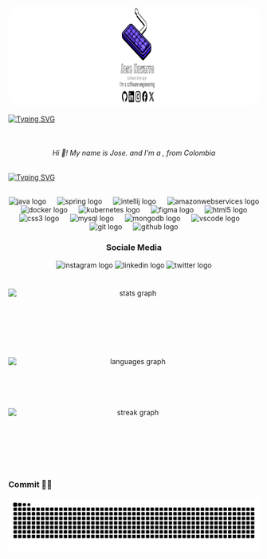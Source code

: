 
<br clear="both">

<div align="center">
  <img height="200" width="1920" style="border-radius: 20px;" src="img/portada-github.jpg"  />
</div>





<a href="https://git.io/typing-svg"><img src="https://readme-typing-svg.herokuapp.com?font=About+me&pause=1000&color=F7F7F7&random=false&width=435&lines=Frameworks+-+Tools+-+language" alt="Typing SVG" /></a>

<br clear="both">
<h6 align="center">Hi 🤙! My name is Jose. and I'm a , from Colombia</h6>



<a href="https://git.io/typing-svg"><img src="https://readme-typing-svg.herokuapp.com?font=Quicksand&pause=1000&color=F7F7F7&random=false&width=435&lines=Frameworks+-+Tools+-+language" alt="Typing SVG" /></a>

<br clear="both">

<div align="center">
  <img src="https://cdn.jsdelivr.net/gh/devicons/devicon/icons/java/java-original.svg" height="33" alt="java logo"  />
  <img width="14" />
  <img src="https://cdn.jsdelivr.net/gh/devicons/devicon/icons/spring/spring-original.svg" height="33" alt="spring logo"  />
  <img width="14" />
  <img src="https://cdn.jsdelivr.net/gh/devicons/devicon/icons/intellij/intellij-original.svg" height="33" alt="intellij logo"  />
  <img width="14" />
  <img src="https://cdn.jsdelivr.net/gh/devicons/devicon/icons/amazonwebservices/amazonwebservices-plain-wordmark.svg" height="33" alt="amazonwebservices logo"  />
  <img width="14" />
  <img src="https://cdn.jsdelivr.net/gh/devicons/devicon/icons/docker/docker-original-wordmark.svg" height="33" alt="docker logo"  />
  <img width="14" />
  <img src="https://cdn.jsdelivr.net/gh/devicons/devicon/icons/kubernetes/kubernetes-plain.svg" height="33" alt="kubernetes logo"  />
  <img width="14" />
  <img src="https://cdn.jsdelivr.net/gh/devicons/devicon/icons/figma/figma-original.svg" height="33" alt="figma logo"  />
  <img width="14" />
  <img src="https://cdn.jsdelivr.net/gh/devicons/devicon/icons/html5/html5-original.svg" height="33" alt="html5 logo"  />
  <img width="14" />
  <img src="https://cdn.jsdelivr.net/gh/devicons/devicon/icons/css3/css3-original.svg" height="33" alt="css3 logo"  />
  <img width="14" />
  <img src="https://cdn.jsdelivr.net/gh/devicons/devicon/icons/mysql/mysql-original-wordmark.svg" height="33" alt="mysql logo"  />
  <img width="14" />
  <img src="https://cdn.jsdelivr.net/gh/devicons/devicon/icons/mongodb/mongodb-original-wordmark.svg" height="33" alt="mongodb logo"  />
  <img width="14" />
  <img src="https://cdn.jsdelivr.net/gh/devicons/devicon/icons/vscode/vscode-original.svg" height="33" alt="vscode logo"  />
  <img width="14" />
  <img src="https://cdn.jsdelivr.net/gh/devicons/devicon/icons/git/git-original.svg" height="33" alt="git logo"  />
  <img width="14" />
  <img src="https://cdn.jsdelivr.net/gh/devicons/devicon/icons/github/github-original.svg" height="33" alt="github logo"  />
</div>

<h3 align="center"> Sociale Media </h3>

<div align="center">
  <img src="https://img.shields.io/static/v1?message=Instagram&logo=instagram&label=&color=E4405F&logoColor=white&labelColor=&style=for-the-badge" height="35" alt="instagram logo"  />
  <img src="https://img.shields.io/static/v1?message=LinkedIn&logo=linkedin&label=&color=0077B5&logoColor=white&labelColor=&style=for-the-badge" height="35" alt="linkedin logo"  />
  <img src="https://img.shields.io/static/v1?message=Twitter&logo=twitter&label=&color=1DA1F2&logoColor=white&labelColor=&style=for-the-badge" height="35" alt="twitter logo"  />
</div>

###

<br clear="both">

<div align="center">
  <img src="https://github-readme-stats.vercel.app/api?username=jnavarrop26&hide_title=false&hide_rank=false&show_icons=true&include_all_commits=true&count_private=true&disable_animations=true&theme=monokai&locale=en&hide_border=true" height="120" alt="stats graph" style="display: block;" /> <br>
  <img src="https://github-readme-stats.vercel.app/api/top-langs?username=jnavarrop26&locale=en&hide_title=false&layout=compact&card_width=320&langs_count=4&theme=monokai&hide_border=true" height="85" alt="languages graph" style="display: block;" /> <br>
  <img src="https://streak-stats.demolab.com?user=jnavarrop26&locale=en&mode=daily&theme=monokai&hide_border=true&border_radius=5" height="120" alt="streak graph" style="display: block;"  />
</div>

### Commit 👨‍💻

<img src="https://raw.githubusercontent.com/jnavarrop26/jnavarrop26/output/snake.svg" alt="Snake animation" />

###

